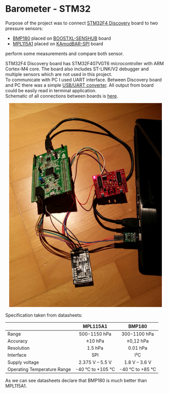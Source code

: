 # Barometer - STM32

Purpose of the project was to connect [STM32F4 Discovery](datasheets/STM32F4_Discovery_User_manual.pdf) board to two pressure sensors:
* [BMP180](datasheets/BMP180_datasheet.pdf) placed on [BOOSTXL-SENSHUB](datasheets/BOOSTXL-SENSHUB_User_manual.pdf) board
* [MPL115A1](datasheets/MPL115A1_datasheet.pdf) placed on [KAmodBAR-SPI](datasheets/KAMODBAR-SPI.pdf) board

perform some measurements and compare both sensor.

STM32F4 Discovery board has STM32F407VGT6 microcontroller with ARM Cortex-M4 core. The board also includes ST-LINK/V2 debugger and multiple sensors which are not used in this project.  
To communicate with PC I used UART interface. Between Discovery board and PC there was a simple [USB/UART converter](datasheets/USB-UART_converter.pdf). All output from board could be easily read in terminal application.  
Schematic of all connections between boards is [here](schematic.pdf).
<div align="center"><img src="img/Barometer_STM32.jpg" width="480"/></div>

Specification taken from datasheets:

|                             | MPL115A1          | BMP180           |
| --------------------------- |:-----------------:| :--------------: |
| Range                       | 500-1150 hPa      | 300-1100 hPa     |
| Accuracy                    | ±10 hPa           | ±0,12 hPa        |
| Resolution                  | 1.5 hPa           | 0.01 hPa         |
| Interface                   | SPI               | I²C              |
| Supply voltage              | 2.375 V – 5.5 V   | 1.8 V – 3.6 V    |
| Operating Temperature Range | -40 °C to +105 °C | -40 °C to +85 °C |
As we can see datasheets declare that BMP180 is much better than MPL115A1.
